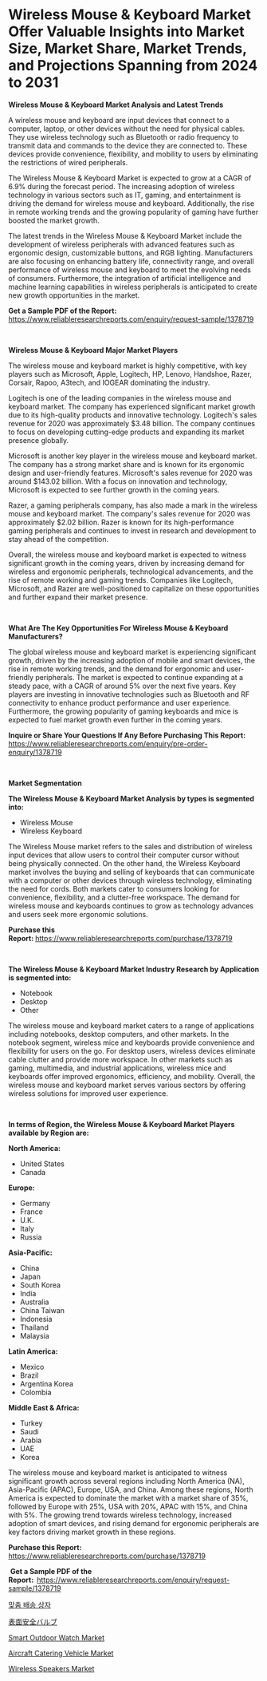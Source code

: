 <p><h1>Wireless Mouse & Keyboard Market Offer Valuable Insights into Market Size, Market Share, Market Trends, and Projections Spanning from 2024 to 2031</h1></p><p><strong>Wireless Mouse & Keyboard Market Analysis and Latest Trends</strong></p>
<p><p>A wireless mouse and keyboard are input devices that connect to a computer, laptop, or other devices without the need for physical cables. They use wireless technology such as Bluetooth or radio frequency to transmit data and commands to the device they are connected to. These devices provide convenience, flexibility, and mobility to users by eliminating the restrictions of wired peripherals.</p><p>The Wireless Mouse & Keyboard Market is expected to grow at a CAGR of 6.9% during the forecast period. The increasing adoption of wireless technology in various sectors such as IT, gaming, and entertainment is driving the demand for wireless mouse and keyboard. Additionally, the rise in remote working trends and the growing popularity of gaming have further boosted the market growth.</p><p>The latest trends in the Wireless Mouse & Keyboard Market include the development of wireless peripherals with advanced features such as ergonomic design, customizable buttons, and RGB lighting. Manufacturers are also focusing on enhancing battery life, connectivity range, and overall performance of wireless mouse and keyboard to meet the evolving needs of consumers. Furthermore, the integration of artificial intelligence and machine learning capabilities in wireless peripherals is anticipated to create new growth opportunities in the market.</p></p>
<p><strong>Get a Sample PDF of the Report:&nbsp;</strong> <a href="https://www.reliableresearchreports.com/enquiry/request-sample/1378719">https://www.reliableresearchreports.com/enquiry/request-sample/1378719</a></p>
<p>&nbsp;</p>
<p><strong>Wireless Mouse & Keyboard Major Market Players</strong></p>
<p><p>The wireless mouse and keyboard market is highly competitive, with key players such as Microsoft, Apple, Logitech, HP, Lenovo, Handshoe, Razer, Corsair, Rapoo, A3tech, and IOGEAR dominating the industry. </p><p>Logitech is one of the leading companies in the wireless mouse and keyboard market. The company has experienced significant market growth due to its high-quality products and innovative technology. Logitech's sales revenue for 2020 was approximately $3.48 billion. The company continues to focus on developing cutting-edge products and expanding its market presence globally.</p><p>Microsoft is another key player in the wireless mouse and keyboard market. The company has a strong market share and is known for its ergonomic design and user-friendly features. Microsoft's sales revenue for 2020 was around $143.02 billion. With a focus on innovation and technology, Microsoft is expected to see further growth in the coming years.</p><p>Razer, a gaming peripherals company, has also made a mark in the wireless mouse and keyboard market. The company's sales revenue for 2020 was approximately $2.02 billion. Razer is known for its high-performance gaming peripherals and continues to invest in research and development to stay ahead of the competition.</p><p>Overall, the wireless mouse and keyboard market is expected to witness significant growth in the coming years, driven by increasing demand for wireless and ergonomic peripherals, technological advancements, and the rise of remote working and gaming trends. Companies like Logitech, Microsoft, and Razer are well-positioned to capitalize on these opportunities and further expand their market presence.</p></p>
<p>&nbsp;</p>
<p><strong>What Are The Key Opportunities For Wireless Mouse & Keyboard Manufacturers?</strong></p>
<p><p>The global wireless mouse and keyboard market is experiencing significant growth, driven by the increasing adoption of mobile and smart devices, the rise in remote working trends, and the demand for ergonomic and user-friendly peripherals. The market is expected to continue expanding at a steady pace, with a CAGR of around 5% over the next five years. Key players are investing in innovative technologies such as Bluetooth and RF connectivity to enhance product performance and user experience. Furthermore, the growing popularity of gaming keyboards and mice is expected to fuel market growth even further in the coming years.</p></p>
<p><strong>Inquire or Share Your Questions If Any Before Purchasing This Report:</strong> <a href="https://www.reliableresearchreports.com/enquiry/pre-order-enquiry/1378719">https://www.reliableresearchreports.com/enquiry/pre-order-enquiry/1378719</a></p>
<p>&nbsp;</p>
<p><strong>Market Segmentation</strong></p>
<p><strong>The Wireless Mouse & Keyboard Market Analysis by types is segmented into:</strong></p>
<p><ul><li>Wireless Mouse</li><li>Wireless Keyboard</li></ul></p>
<p><p>The Wireless Mouse market refers to the sales and distribution of wireless input devices that allow users to control their computer cursor without being physically connected. On the other hand, the Wireless Keyboard market involves the buying and selling of keyboards that can communicate with a computer or other devices through wireless technology, eliminating the need for cords. Both markets cater to consumers looking for convenience, flexibility, and a clutter-free workspace. The demand for wireless mouse and keyboards continues to grow as technology advances and users seek more ergonomic solutions.</p></p>
<p><strong>Purchase this Report:&nbsp;</strong><a href="https://www.reliableresearchreports.com/purchase/1378719">https://www.reliableresearchreports.com/purchase/1378719</a></p>
<p>&nbsp;</p>
<p><strong>The Wireless Mouse & Keyboard Market Industry Research by Application is segmented into:</strong></p>
<p><ul><li>Notebook</li><li>Desktop</li><li>Other</li></ul></p>
<p><p>The wireless mouse and keyboard market caters to a range of applications including notebooks, desktop computers, and other markets. In the notebook segment, wireless mice and keyboards provide convenience and flexibility for users on the go. For desktop users, wireless devices eliminate cable clutter and provide more workspace. In other markets such as gaming, multimedia, and industrial applications, wireless mice and keyboards offer improved ergonomics, efficiency, and mobility. Overall, the wireless mouse and keyboard market serves various sectors by offering wireless solutions for improved user experience.</p></p>
<p>&nbsp;</p>
<p><strong>In terms of Region, the Wireless Mouse & Keyboard Market Players available by Region are:</strong></p>
<p>
    <p> <strong> North America: </strong>
        <ul>
            <li>United States</li>
            <li>Canada</li>
        </ul>
        </p> 
    <p> <strong> Europe: </strong>
        <ul>
            <li>Germany</li>
            <li>France</li>
            <li>U.K.</li>
            <li>Italy</li>
            <li>Russia</li>
        </ul>
        </p> 
    <p> <strong> Asia-Pacific: </strong>
        <ul>
            <li>China</li>
            <li>Japan</li>
            <li>South Korea</li>
            <li>India</li>
            <li>Australia</li>
            <li>China Taiwan</li>
            <li>Indonesia</li>
            <li>Thailand</li>
            <li>Malaysia</li>
        </ul>
        </p> 
    <p> <strong> Latin America: </strong>
        <ul>
            <li>Mexico</li>
            <li>Brazil</li>
            <li>Argentina Korea</li>
            <li>Colombia</li>
        </ul>
        </p> 
    <p> <strong> Middle East & Africa: </strong>
        <ul>
            <li>Turkey</li>
            <li>Saudi</li>
            <li>Arabia</li>
            <li>UAE</li>
            <li>Korea</li>
        </ul>
    </p>
    </p>
<p><p>The wireless mouse and keyboard market is anticipated to witness significant growth across several regions including North America (NA), Asia-Pacific (APAC), Europe, USA, and China. Among these regions, North America is expected to dominate the market with a market share of 35%, followed by Europe with 25%, USA with 20%, APAC with 15%, and China with 5%. The growing trend towards wireless technology, increased adoption of smart devices, and rising demand for ergonomic peripherals are key factors driving market growth in these regions.</p></p>
<p><strong>Purchase this Report: </strong><a href="https://www.reliableresearchreports.com/purchase/1378719">https://www.reliableresearchreports.com/purchase/1378719</a></p>
<p>&nbsp;<strong>Get a Sample PDF of the Report:&nbsp;&nbsp;</strong><a href="https://www.reliableresearchreports.com/enquiry/request-sample/1378719">https://www.reliableresearchreports.com/enquiry/request-sample/1378719</a></p>
<p><strong></strong></p>
<p><p><a href="https://medium.com/@darianswift1922_33282/2024%EB%85%84%EB%B6%80%ED%84%B0-2031%EB%85%84%EA%B9%8C%EC%A7%80%EC%9D%98-%EA%B8%B0%EA%B0%84%EC%9D%84-%EB%8C%80%EC%83%81%EC%9C%BC%EB%A1%9C-%ED%95%9C-%EB%A7%9E%EC%B6%A4-%EB%B0%B0%EC%86%A1-%EC%83%81%EC%9E%90-%EC%8B%9C%EC%9E%A5-%EB%B6%84%EC%84%9D-%EB%B0%8F-%EA%B7%9C%EB%AA%A8-%EC%98%88%EC%B8%A1-6413ff8b5411">맞춤 배송 상자</a></p><p><a href="https://github.com/dzy793153605/Market-Research-Report-List-1/blob/main/27138623047.md">表面安全バルブ</a></p><p><a href="https://github.com/Sarissaschmalingtr6fz2739/Market-Research-Report-List-1/blob/main/smart-outdoor-watch-market.md">Smart Outdoor Watch Market</a></p><p><a href="https://issuu.com/reportprime-2/docs/aircraft-catering-vehicle-market-size-2030.pptx">Aircraft Catering Vehicle Market</a></p><p><a href="https://github.com/WillieWoodard/Market-Research-Report-List-4/blob/main/wireless-speakers-market.md">Wireless Speakers Market</a></p></p>